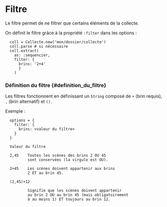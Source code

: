 # Filtre

Le filtre permet de ne filtrer que certains éléments de la collecte.

On définit le filtre grâce à la propriété `:filter` dans les options :

~~~
  coll = Collecte.new('mon/dossier/collecte')
  coll.parse # si nécessaire
  coll.extract(
    as: :sequencier,
    filter: {
      brins: '2+4'
      }
    )
~~~

### Définition du filtre {#definition_du_filtre}

Les filtres fonctionnent en définissant un `String` composé de `+` (brin requis), `,` (brin alternatif) et `()`.

Exemple :

~~~
  options = {
    filter: {
      brins: <valeur du filtre>
    }
  }
~~~


~~~
  Valeur du filtre

  2,45    Toutes les scènes des brins 2 OU 45
          sont conservées (la virgule est OU).

  2+45    Les scènes doivent appartenir aux brins
          2 ET au brin 45.

  (2,45)+12

          Signifie que les scènes doivent appartenir
          au brin 2 OU au brin 45 (mais obligatoirement
          à au moins 1) ET toujours au brin 12.
~~~
